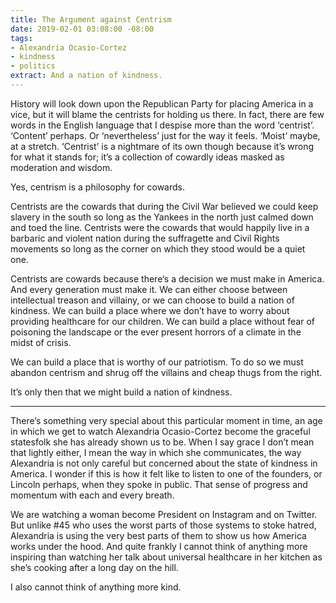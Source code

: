 ```yaml
---
title: The Argument against Centrism
date: 2019-02-01 03:08:00 -08:00
tags:
- Alexandria Ocasio-Cortez
- kindness
- politics
extract: And a nation of kindness.
---
```


History will look down upon the Republican Party for placing America in a vice, but it will blame the centrists for holding us there. In fact, there are few words in the English language that I despise more than the word ‘centrist’. ‘Content’ perhaps. Or ‘nevertheless’ just for the way it feels. ‘Moist’ maybe, at a stretch. ‘Centrist’ is a nightmare of its own though because it’s wrong for what it stands for; it’s a collection of cowardly ideas masked as moderation and wisdom.

Yes, centrism is a philosophy for cowards. 

Centrists are the cowards that during the Civil War believed we could keep slavery in the south so long as the Yankees in the north just calmed down and toed the line. Centrists were the cowards that would happily live in a barbaric and violent nation during the suffragette and Civil Rights movements so long as the corner on which they stood would be a quiet one.

Centrists are cowards because there‘s a decision we must make in America. And every generation must make it. We can either choose between intellectual treason and villainy, or we can choose to build a nation of kindness. We can build a place where we don’t have to worry about providing healthcare for our children. We can build a place without fear of poisoning the landscape or the ever present horrors of a climate in the midst of crisis. 

We can build a place that is worthy of our patriotism. To do so we must abandon centrism and shrug off the villains and cheap thugs from the right.

It’s only then that we might build a nation of kindness.

***

There’s something very special about this particular moment in time, an age in which we get to watch Alexandria Ocasio-Cortez become the graceful statesfolk she has already shown us to be. When I say grace I don’t mean that lightly either, I mean the way in which she communicates, the way Alexandria is not only careful but concerned about the state of kindness in America. I wonder if this is how it felt like to listen to one of the founders, or Lincoln perhaps, when they spoke in public. That sense of progress and momentum with each and every breath.

We are watching a woman become President on Instagram and on Twitter. But unlike #45 who uses the worst parts of those systems to stoke hatred, Alexandria is using the very best parts of them to show us how America works under the hood. And quite frankly I cannot think of anything more inspiring than watching her talk about universal healthcare in her kitchen as she’s cooking after a long day on the hill.

I also cannot think of anything more kind.

